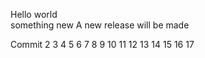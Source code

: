 Hello world  
something new
A new release will be made

Commit
2
3
4
5
6
7
8
9
10
11
12
13
14
15
16
17
